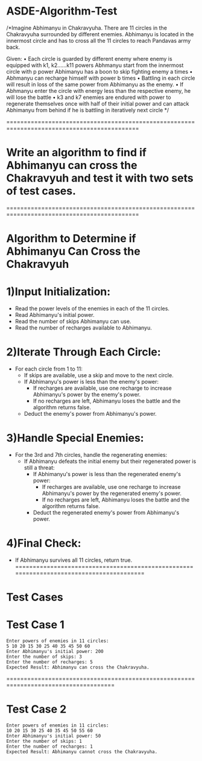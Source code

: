 # ASDE-Algorithm-Test
/*Imagine Abhimanyu in Chakravyuha. There are 11 circles in the Chakravyuha surrounded by different enemies. Abhimanyu is located in the innermost circle and has to cross all the 11 circles to reach Pandavas army back. 
 
Given:
•	 Each circle is guarded by different enemy where enemy is equipped with k1, k2……k11 powers Abhmanyu start from the innermost circle with p power Abhimanyu has a boon to skip fighting enemy a times 
•	Abhmanyu can recharge himself with power b times 
•	Battling in each circle will result in loss of the same power from Abhimanyu as the enemy. 
•	If Abhmanyu enter the circle with energy less than the respective enemy, he will lose the battle
•	 k3 and k7 enemies are endured with power to regenerate themselves once with half of their initial power and can attack Abhimanyu from behind if he is battling in iteratively next circle */
 
============================================================================================
# Write an algorithm to find if Abhimanyu can cross the Chakravyuh and test it with two sets of test cases.
============================================================================================
# Algorithm to Determine if Abhimanyu Can Cross the Chakravyuh

# 1)Input Initialization:

   - Read the power levels of the enemies in each of the 11 circles.
   - Read Abhimanyu's initial power.
   - Read the number of skips Abhimanyu can use.
   - Read the number of recharges available to Abhimanyu.

# 2)Iterate Through Each Circle:

   - For each circle from 1 to 11:
       - If skips are available, use a skip and move to the next circle.
       - If Abhimanyu's power is less than the enemy's power:
           - If recharges are available, use one recharge to increase Abhimanyu's power by the enemy's power.
           - If no recharges are left, Abhimanyu loses the battle and the algorithm returns false.
       - Deduct the enemy's power from Abhimanyu's power.

# 3)Handle Special Enemies:

   - For the 3rd and 7th circles, handle the regenerating enemies:
       - If Abhimanyu defeats the initial enemy but their regenerated power is still a threat:
           - If Abhimanyu's power is less than the regenerated enemy's power:
               - If recharges are available, use one recharge to increase Abhimanyu's power by the regenerated enemy's power.
               - If no recharges are left, Abhimanyu loses the battle and the algorithm returns false.
           - Deduct the regenerated enemy's power from Abhimanyu's power.

# 4)Final Check:

   - If Abhimanyu survives all 11 circles, return true.
========================================================================================
# Test Cases
# Test Case 1

    Enter powers of enemies in 11 circles: 
    5 10 20 15 30 25 40 35 45 50 60
    Enter Abhimanyu's initial power: 200
    Enter the number of skips: 3
    Enter the number of recharges: 5
    Expected Result: Abhimanyu can cross the Chakravyuha.
 =====================================================================================
# Test Case 2

    Enter powers of enemies in 11 circles: 
    10 20 15 30 25 40 35 45 50 55 60
    Enter Abhimanyu's initial power: 50
    Enter the number of skips: 1
    Enter the number of recharges: 1
    Expected Result: Abhimanyu cannot cross the Chakravyuha.
